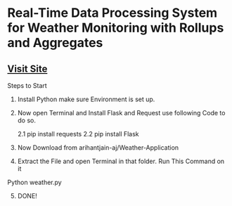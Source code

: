 # Real-Time Data Processing System for Weather Monitoring with Rollups and Aggregates 

## [Visit Site](https://arihantjain.pythonanywhere.com/)

Steps to Start 
1.	Install Python make sure Environment is set up.
2.	Now open Terminal and Install Flask and Request use following Code to do so.
   
      2.1 pip install requests
      2.2 pip install Flask

3.	 Now Download from arihantjain-aj/Weather-Application 
4.	Extract the File and open Terminal in that folder. Run This Command on it 

Python weather.py

5.	DONE!

